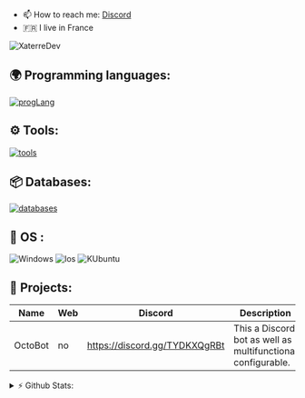 

- 📫 How to reach me: [Discord](https://discord.gg/TYDKXQgRBt)
- 🇫🇷 I live in France

<p align="left"> <img src="https://komarev.com/ghpvc/?username=XaterreDev&label=Profile%20views&color=0e75b6&style=flat" alt="XaterreDev" /> </p>
  

## 🌍 Programming languages:
[![progLang](https://skillicons.dev/icons?i=js,java,html,css,py&theme=dark)](https://github.com/XaterreDev)


## ⚙️ Tools:

  [![tools](https://skillicons.dev/icons?i=github,vscode,idea&theme=dark)](https://github.com/XaterreDev)
  
## 📦 Databases:
 [![databases](https://skillicons.dev/icons?i=mysql,sqlite,mongodb&theme=dark)](https://github.com/XaterreDev)

## 🔧 OS :
 ![Windows](https://img.shields.io/badge/Windows-0078D6?style=for-the-badge&logo=windows&logoColor=white)
 ![Ios](https://img.shields.io/badge/iOS-000000?style=for-the-badge&logo=ios&logoColor=white)
 ![KUbuntu](https://img.shields.io/badge/kubuntu-0078D6?style=for-the-badge&logo=kubuntu&logoColor=white)
 
 
## 🚩 Projects:
  | Name             | Web                     | Discord                        | Description                                                        |
  |------------------|-------------------------|--------------------------------|--------------------------------------------------------------------|
  | OctoBot          |              no         | https://discord.gg/TYDKXQgRBt  | This a Discord bot as well as multifunctional configurable.        |
  
  
  
<details>
  <summary>⚡ Github Stats:</summary>
  
  <a href="#">![Github stats](https://github-readme-stats.vercel.app/api?username=XaterreDev&theme=blueberry&count_private=true&hide_border=true&line_height=20)</a>
  <a href="#">![Top Langs](https://github-readme-stats.vercel.app/api/top-langs/?username=XaterreDev&layout=compact&theme=blueberry&count_private=true&hide_border=true)</a>
</details>
